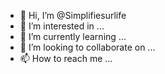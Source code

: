 - 👋 Hi, I’m @Simplifiesurlife
- 👀 I’m interested in ...
- 🌱 I’m currently learning ...
- 💞️ I’m looking to collaborate on ...
- 📫 How to reach me ...

<!---
Simplifiesurlife/Simplifiesurlife is a ✨ special ✨ repository because its `README.md` (this file) appears on your GitHub profile.
You can click the Preview link to take a look at your changes.
--->

